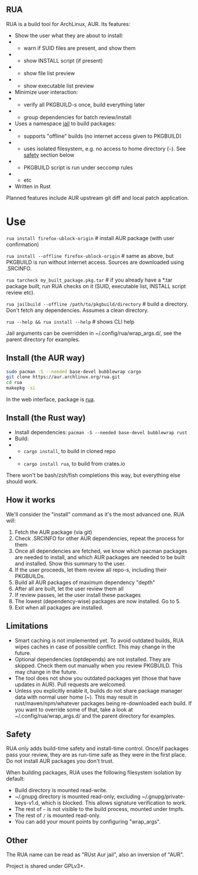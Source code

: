 ## RUA

RUA is a build tool for ArchLinux, AUR. Its features:

* Show the user what they are about to install:
* * warn if SUID files are present, and show them
* * show INSTALL script (if present)
* * show file list preview
* * show executable list preview
* Minimize user interaction:
* * verify all PKGBUILD-s once, build everything later
* * group dependencies for batch review/install
* Uses a namespace [jail](https://github.com/projectatomic/bubblewrap) to build packages:
* * supports "offline" builds (no internet access given to PKGBUILD)
* * uses isolated filesystem, e.g. no access to home directory (`~`). See [safety](#Safety) section below
* * PKGBUILD script is run under seccomp rules
* * etc
* Written in Rust

Planned features include AUR upstream git diff and local patch application.


# Use

`rua install firefox-ublock-origin`  # install AUR package (with user confirmation)

`rua install --offline firefox-ublock-origin`  # same as above, but PKGBUILD is run without internet access. Sources are downloaded using .SRCINFO.

`rua tarcheck my_built_package.pkg.tar`  # if you already have a *.tar package built, run RUA checks on it (SUID, executable list, INSTALL script review etc).

`rua jailbuild --offline /path/to/pkgbuild/directory`  # build a directory. Don't fetch any dependencies. Assumes a clean directory.

`rua --help && rua install --help`  # shows CLI help

Jail arguments can be overridden in ~/.config/rua/wrap_args.d/, see the parent directory for examples.


## Install (the AUR way)
```sh
sudo pacman -S --needed base-devel bubblewrap cargo
git clone https://aur.archlinux.org/rua.git
cd rua
makepkg -si
```
In the web interface, package is [rua](https://aur.archlinux.org/packages/rua/).


## Install (the Rust way)
* Install dependencies: `pacman -S --needed base-devel bubblewrap rust`
* Build:
* * `cargo install`, to build in cloned repo
* * `cargo install rua`, to build from crates.io

There won't be bash/zsh/fish completions this way, but everything else should work.


## How it works
We'll consider the "install" command as it's the most advanced one. RUA will:

1. Fetch the AUR package (via git)
1. Check .SRCINFO for other AUR dependencies, repeat the process for them
1. Once all dependencies are fetched, we know which pacman packages are needed to install, and which AUR packages are needed to be built and installed. Show this summary to the user.
1. If the user proceeds, let them review all repo-s, including their PKGBUILDs.
1. Build all AUR packages of maximum dependency "depth"
1. After all are built, let the user review them all
1. If review passes, let the user install these packages
1. The lowest (dependency-wise) packages are now installed. Go to 5.
1. Exit when all packages are installed.

## Limitations

* Smart caching is not implemented yet. To avoid outdated builds, RUA wipes caches in case of possible conflict. This may change in the future.
* Optional dependencies (optdepends) are not installed. They are skipped. Check them out manually when you review PKGBUILD. This may change in the future.
* The tool does not show you outdated packages yet (those that have updates in AUR). Pull requests are welcomed.
* Unless you explicitly enable it, builds do not share package manager data with normal user home (~). This may result in rust/maven/npm/whatever packages being re-downloaded each build. If you want to override some of that, take a look at ~/.config/rua/wrap_args.d/ and the parent directory for examples.


## <a name="Safety"/> Safety
RUA only adds build-time safety and install-time control. Once/if packages pass your review, they are as run-time safe as they were in the first place. Do not install AUR packages you don't trust.

When building packages, RUA uses the following filesystem isolation by default:

* Build directory is mounted read-write.
* ~/.gnupg directory is mounted read-only, excluding ~/.gnupg/private-keys-v1.d, which is blocked. This allows signature verification to work.
* The rest of `~` is not visible to the build process, mounted under tmpfs.
* The rest of `/` is mounted read-only.
* You can add your mount points by configuring "wrap_args".


## Other

The RUA name can be read as "RUst Aur jail", also an inversion of "AUR".

Project is shared under GPLv3+.
